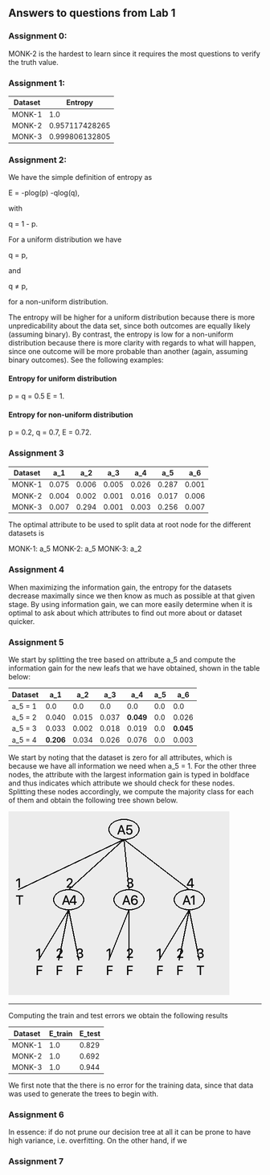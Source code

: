 ## Answers to questions from Lab 1

### Assignment 0:
MONK-2 is the hardest to learn since it requires the most questions to verify the truth value. 

### Assignment 1:

| Dataset | Entropy        |
|---------|----------------|
| MONK-1  | 1.0            |
| MONK-2  | 0.957117428265 |
| MONK-3  | 0.999806132805 |

### Assignment 2: 

We have the simple definition of entropy as 

E = -plog(p) -qlog(q),

with 

q = 1 - p.

For a uniform distribution we have 

q = p,

and 

q ≠ p, 

for a non-uniform distribution. 

The entropy will be higher for a uniform distribution because there is more unpredicability about the data set, since both outcomes are equally likely (assuming binary). By contrast, the entropy is low for a non-uniform distribution because there is more clarity with regards to what will happen, since one outcome will be more probable than another (again, assuming binary outcomes). See the following examples:

#### Entropy for uniform distribution

p = q = 0.5
E = 1.

#### Entropy for non-uniform distribution

p = 0.2, q = 0.7,
E = 0.72.

### Assignment 3


| Dataset | a_1   | a_2   | a_3   | a_4   | a_5   | a_6   |
|---------|-------|-------|-------|-------|-------|-------|
| MONK-1  | 0.075 | 0.006 | 0.005 | 0.026 | 0.287 | 0.001 |
| MONK-2  | 0.004 | 0.002 | 0.001 | 0.016 | 0.017 | 0.006 |
| MONK-3  | 0.007 | 0.294 | 0.001 | 0.003 | 0.256 | 0.007 |

The optimal attribute to be used to split data at root node for the different datasets is

MONK-1: a_5
MONK-2: a_5
MONK-3: a_2

### Assignment 4

When maximizing the information gain, the entropy for the datasets decrease maximally since we then know as much as possible at that given stage. By using information gain, we can more easily determine when it is optimal to ask about which attributes to find out more about or dataset quicker. 


### Assignment 5

We start by splitting the tree based on attribute a_5 and compute the information gain for the new leafs that we have obtained, shown in the table below:

| Dataset | a_1   | a_2   | a_3   | a_4   | a_5 | a_6   |
|---------|-------|-------|-------|-------|-----|-------|
| a_5 = 1     | 0.0   | 0.0   | 0.0   | 0.0   | 0.0 | 0.0   |
| a_5 = 2    | 0.040 | 0.015 | 0.037 | **0.049** | 0.0 | 0.026 |
| a_5 = 3     | 0.033 | 0.002 | 0.018 | 0.019 | 0.0 | **0.045** |
| a_5 = 4     | **0.206** | 0.034 | 0.026 | 0.076 | 0.0 | 0.003 |

We start by noting that the dataset is zero for all attributes, which is because we have all information we need when a_5 = 1. For the other three nodes, the attribute with the largest information gain is typed in boldface and thus indicates which attribute we should check for these nodes. Splitting these nodes accordingly, we compute the majority class for each of them and obtain the following tree shown below.

![alt text](https://github.com/lindahlf/machine-learning/blob/master/Lab1/ass-5-tree.png "tree for assignment 5")

---
Computing the train and test errors we obtain the following results 

| Dataset | E_train | E_test |
|---------|---------|--------|
| MONK-1  | 1.0     | 0.829  |
| MONK-2  | 1.0     | 0.692  |
| MONK-3  | 1.0     | 0.944  |

We first note that the there is no error for the training data, since that data was used to generate the trees to begin with. 

### Assignment 6 

In essence: if do not prune our decision tree at all it can be prone to have high variance, i.e. overfitting. On the other hand, if we 

### Assignment 7 


